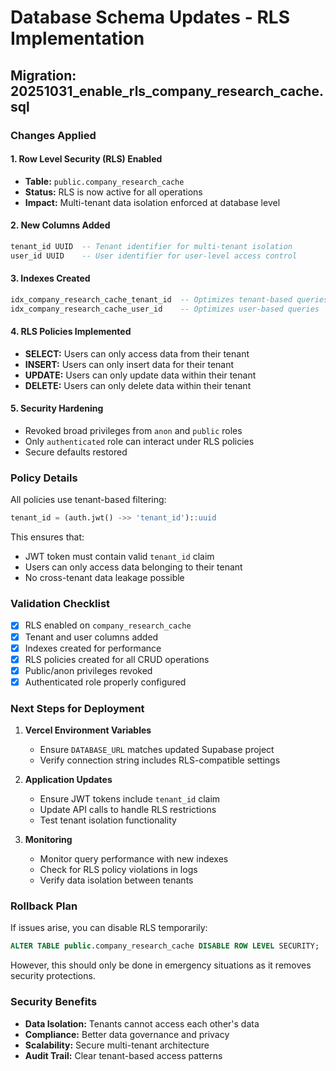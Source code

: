 # Database Schema Updates - RLS Implementation

## Migration: 20251031_enable_rls_company_research_cache.sql

### Changes Applied

#### 1. Row Level Security (RLS) Enabled
- **Table:** `public.company_research_cache`
- **Status:** RLS is now active for all operations
- **Impact:** Multi-tenant data isolation enforced at database level

#### 2. New Columns Added
```sql
tenant_id UUID  -- Tenant identifier for multi-tenant isolation
user_id UUID    -- User identifier for user-level access control
```

#### 3. Indexes Created
```sql
idx_company_research_cache_tenant_id  -- Optimizes tenant-based queries
idx_company_research_cache_user_id    -- Optimizes user-based queries
```

#### 4. RLS Policies Implemented
- **SELECT:** Users can only access data from their tenant
- **INSERT:** Users can only insert data for their tenant
- **UPDATE:** Users can only update data within their tenant
- **DELETE:** Users can only delete data within their tenant

#### 5. Security Hardening
- Revoked broad privileges from `anon` and `public` roles
- Only `authenticated` role can interact under RLS policies
- Secure defaults restored

### Policy Details

All policies use tenant-based filtering:
```sql
tenant_id = (auth.jwt() ->> 'tenant_id')::uuid
```

This ensures that:
- JWT token must contain valid `tenant_id` claim
- Users can only access data belonging to their tenant
- No cross-tenant data leakage possible

### Validation Checklist

- [x] RLS enabled on `company_research_cache`
- [x] Tenant and user columns added
- [x] Indexes created for performance
- [x] RLS policies created for all CRUD operations
- [x] Public/anon privileges revoked
- [x] Authenticated role properly configured

### Next Steps for Deployment

1. **Vercel Environment Variables**
   - Ensure `DATABASE_URL` matches updated Supabase project
   - Verify connection string includes RLS-compatible settings

2. **Application Updates**
   - Ensure JWT tokens include `tenant_id` claim
   - Update API calls to handle RLS restrictions
   - Test tenant isolation functionality

3. **Monitoring**
   - Monitor query performance with new indexes
   - Check for RLS policy violations in logs
   - Verify data isolation between tenants

### Rollback Plan

If issues arise, you can disable RLS temporarily:
```sql
ALTER TABLE public.company_research_cache DISABLE ROW LEVEL SECURITY;
```

However, this should only be done in emergency situations as it removes security protections.

### Security Benefits

- **Data Isolation:** Tenants cannot access each other's data
- **Compliance:** Better data governance and privacy
- **Scalability:** Secure multi-tenant architecture
- **Audit Trail:** Clear tenant-based access patterns